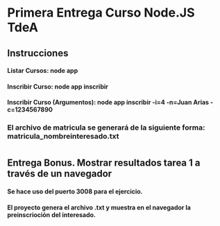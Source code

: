 # Primera Entrega Curso Node.JS TdeA

## Instrucciones
#### Listar Cursos: node app
#### Inscribir Curso: node app inscribir
#### Inscribir Curso (Argumentos): node app inscribir -i=4 -n=Juan Arias -c=1234567890

### El archivo de matricula se generará de la siguiente forma: matricula_nombreinteresado.txt

#

## Entrega Bonus. Mostrar resultados tarea 1 a través de un navegador
#### Se hace uso del puerto 3008 para el ejercicio.
#### El proyecto genera el archivo .txt y muestra en el navegador la preinscrioción del interesado.
